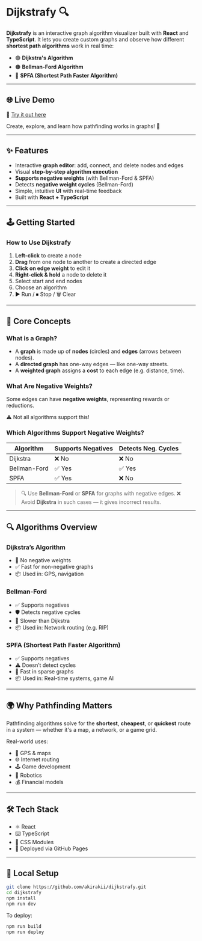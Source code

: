 # Dijkstrafy 🔍

**Dijkstrafy** is an interactive graph algorithm visualizer built with **React** and **TypeScript**. It lets you create custom graphs and observe how different **shortest path algorithms** work in real time:

* 🟢 **Dijkstra's Algorithm**
* 🟠 **Bellman-Ford Algorithm**
* 🔵 **SPFA (Shortest Path Faster Algorithm)**

---

## 🌐 Live Demo

🔗 [Try it out here](https://akirakii.github.io/dijkstrafy/)

Create, explore, and learn how pathfinding works in graphs! 🚀

---

## ✨ Features

* Interactive **graph editor**: add, connect, and delete nodes and edges
* Visual **step-by-step algorithm execution**
* **Supports negative weights** (with Bellman-Ford & SPFA)
* Detects **negative weight cycles** (Bellman-Ford)
* Simple, intuitive **UI** with real-time feedback
* Built with **React + TypeScript**

---

## 🕹️ Getting Started

### How to Use Dijkstrafy

1. **Left-click** to create a node
2. **Drag** from one node to another to create a directed edge
3. **Click on edge weight** to edit it
4. **Right-click & hold** a node to delete it
5. Select start and end nodes
6. Choose an algorithm
7. ▶ Run / ⏹ Stop / 🗑️ Clear

---

## 🧠 Core Concepts

### What is a Graph?

* A **graph** is made up of **nodes** (circles) and **edges** (arrows between nodes).
* A **directed graph** has one-way edges — like one-way streets.
* A **weighted graph** assigns a **cost** to each edge (e.g. distance, time).

### What Are Negative Weights?

Some edges can have **negative weights**, representing rewards or reductions.

⚠️ Not all algorithms support this!

### Which Algorithms Support Negative Weights?

| Algorithm    | Supports Negatives | Detects Neg. Cycles |
| ------------ | ------------------ | ------------------- |
| Dijkstra     | ❌ No               | ❌ No                |
| Bellman-Ford | ✅ Yes              | ✅ Yes               |
| SPFA         | ✅ Yes              | ❌ No                |

> 🔍 Use **Bellman-Ford** or **SPFA** for graphs with negative edges.
> ❌ Avoid **Dijkstra** in such cases — it gives incorrect results.

---

## 🔍 Algorithms Overview

### Dijkstra’s Algorithm

* 🚫 No negative weights
* ✅ Fast for non-negative graphs
* 📦 Used in: GPS, navigation

### Bellman-Ford

* ✅ Supports negatives
* 🛡️ Detects negative cycles
* 🐢 Slower than Dijkstra
* 📦 Used in: Network routing (e.g. RIP)

### SPFA (Shortest Path Faster Algorithm)

* ✅ Supports negatives
* ⚠️ Doesn’t detect cycles
* 🚀 Fast in sparse graphs
* 📦 Used in: Real-time systems, game AI

---

## 🌍 Why Pathfinding Matters

Pathfinding algorithms solve for the **shortest**, **cheapest**, or **quickest** route in a system — whether it's a map, a network, or a game grid.

Real-world uses:

* 📍 GPS & maps
* 🌐 Internet routing
* 🕹️ Game development
* 🤖 Robotics
* 💰 Financial models

---

## 🛠 Tech Stack

* ⚛️ React
* ⌨️ TypeScript
* 🎨 CSS Modules
* 🚀 Deployed via GitHub Pages

---

## 🚀 Local Setup

```bash
git clone https://github.com/akirakii/dijkstrafy.git
cd dijkstrafy
npm install
npm run dev
```

To deploy:

```bash
npm run build
npm run deploy
```
